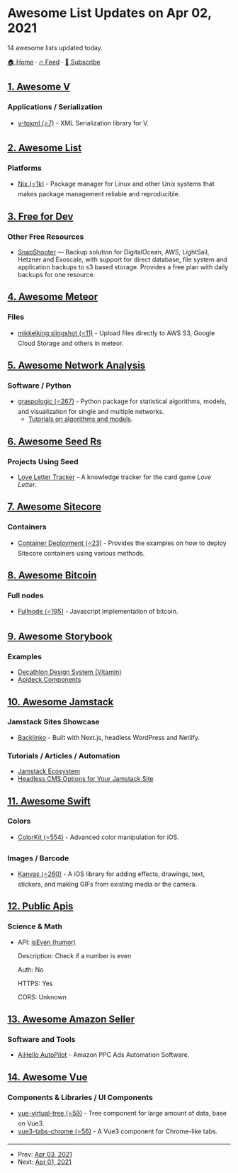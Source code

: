 # Awesome List Updates on Apr 02, 2021

14 awesome lists updated today.

[🏠 Home](/README.md) · [🔥 Feed](https://test.trackawesomelist.com/feed.xml) · [📮 Subscribe](https://trackawesomelist.us17.list-manage.com/subscribe?u=d2f0117aa829c83a63ec63c2f&id=36a103854c)



## [1. Awesome V](/content/vlang/awesome-v/README.md)

### Applications / Serialization

*   [v-toxml (⭐7)](https://github.com/radare/v-toxml) - XML Serialization library for V.

## [2. Awesome List](/content/sindresorhus/awesome/README.md)

### Platforms

*   [Nix (⭐1k)](https://github.com/nix-community/awesome-nix#readme) - Package manager for Linux and other Unix systems that makes package management reliable and reproducible.

## [3. Free for Dev](/content/ripienaar/free-for-dev/README.md)

### Other Free Resources

*   [SnapShooter](https://snapshooter.com/) — Backup solution for DigitalOcean, AWS, LightSail, Hetzner and Exoscale, with support for direct database, file system and application backups to s3 based storage. Provides a free plan with daily backups for one resource.

## [4. Awesome Meteor](/content/Urigo/awesome-meteor/README.md)

### Files

*   [mikkelking:slingshot (⭐11)](https://github.com/Back2bikes/meteor-slingshot) - Upload files directly to AWS S3, Google Cloud Storage and others in meteor.

## [5. Awesome Network Analysis](/content/briatte/awesome-network-analysis/README.md)

### Software / Python

*   [graspologic (⭐267)](https://github.com/microsoft/graspologic) - Python package for statistical algorithms, models, and visualization for single and multiple networks.
    *   [Tutorials on algorithms and models](https://graspologic.readthedocs.io/en/latest/).

## [6. Awesome Seed Rs](/content/seed-rs/awesome-seed-rs/README.md)

### Projects Using Seed

*   [Love Letter Tracker](https://www.fosskers.ca/en/tools/love-letter) - A knowledge tracker for the card game *Love Letter*.

## [7. Awesome Sitecore](/content/MartinMiles/awesome-sitecore/README.md)

### Containers

*   [Container Deployment (⭐23)](https://github.com/Sitecore/container-deployment) - Provides the examples on how to deploy Sitecore containers using various methods.

## [8. Awesome Bitcoin](/content/igorbarinov/awesome-bitcoin/README.md)

### Full nodes

*   [Fullnode (⭐195)](https://github.com/moneybutton/yours-bitcoin) - Javascript implementation of bitcoin.

## [9. Awesome Storybook](/content/lauthieb/awesome-storybook/README.md)

### Examples

*   [Decathlon Design System (Vitamin)](https://decathlon.github.io/vitamin-web)
*   [Apideck Components](https://www.apideck.design/)

## [10. Awesome Jamstack](/content/automata/awesome-jamstack/README.md)

### Jamstack Sites Showcase

*   [Backlinko](https://bejamas.io/blog/backlinko-case-study/) - Built with Next.js, headless WordPress and Netlify.

### Tutorials / Articles / Automation

*   [Jamstack Ecosystem](https://bejamas.io/blog/jamstack-ecosystem/)
*   [Headless CMS Options for Your Jamstack Site](https://bejamas.io/blog/headless-cms/)

## [11. Awesome Swift](/content/matteocrippa/awesome-swift/README.md)

### Colors

*   [ColorKit (⭐554)](https://github.com/Boris-Em/ColorKit) - Advanced color manipulation for iOS.

### Images / Barcode

*   [Kanvas (⭐260)](https://github.com/tumblr/kanvas-ios) - A iOS library for adding effects, drawings, text, stickers, and making GIFs from existing media or the camera.

## [12. Public Apis](/content/public-apis/public-apis/README.md)

### Science & Math

- API: [isEven (humor)](https://isevenapi.xyz/)

  Description: Check if a number is even

  Auth: No

  HTTPS: Yes

  CORS: Unknown



## [13. Awesome Amazon Seller](/content/ScaleLeap/awesome-amazon-seller/README.md)

### Software and Tools

*   [AiHello AutoPilot](https://www.aihello.com/) - Amazon PPC Ads Automation Software.

## [14. Awesome Vue](/content/vuejs/awesome-vue/README.md)

### Components & Libraries / UI Components

*   [vue-virtual-tree (⭐59)](https://github.com/lycHub/vue-virtual-tree) - Tree component for large amount of data, base on Vue3.
*   [vue3-tabs-chrome (⭐56)](https://github.com/viewweiwu/vue3-tabs-chrome) - A Vue3 component for Chrome-like tabs.

---

- Prev: [Apr 03, 2021](/content/2021/04/03/README.md)
- Next: [Apr 01, 2021](/content/2021/04/01/README.md)